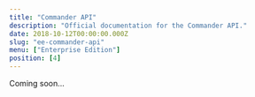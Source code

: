 ```yaml
---
title: "Commander API"
description: "Official documentation for the Commander API."
date: 2018-10-12T00:00:00.000Z
slug: "ee-commander-api"
menu: ["Enterprise Edition"]
position: [4]
---
```

Coming soon...